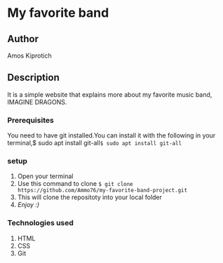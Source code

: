 # My favorite band
## Author
Amos Kiprotich
## Description
It is a simple website that explains more about my favorite music band, IMAGINE DRAGONS.
### Prerequisites
You need to have git installed.You can install it with the following in your terminal,$ sudo apt install git-all`$ sudo apt install git-all`
### setup
1. Open your terminal
1. Use this command to clone `$ git clone  https://github.com/Ammo76/my-favorite-band-project.git`
1. This will clone the repositoty into your local folder
1. _Enjoy :)_
### Technologies used
1. HTML
1. CSS
1. Git
